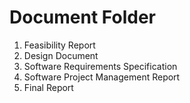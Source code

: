 # Document Folder
1. Feasibility Report
2. Design Document
3. Software Requirements Specification
4. Software Project Management Report
5. Final Report
